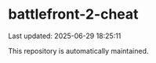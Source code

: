 # battlefront-2-cheat

Last updated: 2025-06-29 18:25:11

This repository is automatically maintained.
